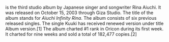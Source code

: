 is the third studio album by Japanese singer and songwriter Rina Aiuchi. It was released on October 15, 2003 through Giza Studio. The title of the album stands for _Aiuchi Infinity Rina_. The album consists of six previous released singles. The single Kuuki has received renewed version under title Album version.[1] The album charted #1 rank in Oricon during its first week. It charted for nine weeks and sold a total of 182,477 copies.[2]
